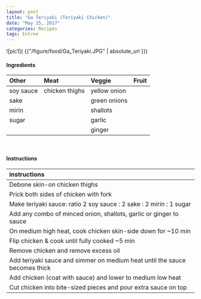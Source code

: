 ```yaml
---
layout: post
title: "Ga Teriyaki (Teriyaki Chicken)"
date: "May 15, 2017"
categories: Recipes
tags: Entree
---
```




![pic1]( {{"/figure/food/Ga_Teriyaki.JPG" | absolute_url }})




#### Ingredients

<table class = "presenttab">
 <thead>
  <tr>
   <th style="text-align:left;"> Other </th>
   <th style="text-align:left;"> Meat </th>
   <th style="text-align:left;"> Veggie </th>
   <th style="text-align:left;"> Fruit </th>
  </tr>
 </thead>
<tbody>
  <tr>
   <td style="text-align:left;"> soy sauce </td>
   <td style="text-align:left;"> chicken thighs </td>
   <td style="text-align:left;"> yellow onion </td>
   <td style="text-align:left;">  </td>
  </tr>
  <tr>
   <td style="text-align:left;"> sake </td>
   <td style="text-align:left;">  </td>
   <td style="text-align:left;"> green onions </td>
   <td style="text-align:left;">  </td>
  </tr>
  <tr>
   <td style="text-align:left;"> mirin </td>
   <td style="text-align:left;">  </td>
   <td style="text-align:left;"> shallots </td>
   <td style="text-align:left;">  </td>
  </tr>
  <tr>
   <td style="text-align:left;"> sugar </td>
   <td style="text-align:left;">  </td>
   <td style="text-align:left;"> garlic </td>
   <td style="text-align:left;">  </td>
  </tr>
  <tr>
   <td style="text-align:left;">  </td>
   <td style="text-align:left;">  </td>
   <td style="text-align:left;"> ginger </td>
   <td style="text-align:left;">  </td>
  </tr>
</tbody>
</table>

<br>

#### Instructions

<table class = "presenttabnoh">
 <thead>
  <tr>
   <th style="text-align:left;"> instructions </th>
  </tr>
 </thead>
<tbody>
  <tr>
   <td style="text-align:left;"> Debone skin-on chicken thighs </td>
  </tr>
  <tr>
   <td style="text-align:left;"> Prick both sides of chicken with fork </td>
  </tr>
  <tr>
   <td style="text-align:left;"> Make teriyaki sauce: ratio 2 soy sauce : 2 sake : 2 mirin : 1 sugar </td>
  </tr>
  <tr>
   <td style="text-align:left;"> Add any combo of minced onion, shallots, garlic or ginger to sauce </td>
  </tr>
  <tr>
   <td style="text-align:left;"> On medium high heat, cook chicken skin-side down for ~10 min </td>
  </tr>
  <tr>
   <td style="text-align:left;"> Flip chicken &amp; cook until fully cooked ~5 min </td>
  </tr>
  <tr>
   <td style="text-align:left;"> Remove chicken and remove excess oil </td>
  </tr>
  <tr>
   <td style="text-align:left;"> Add teriyaki sauce and simmer on medium heat until the sauce becomes thick </td>
  </tr>
  <tr>
   <td style="text-align:left;"> Add chicken (coat with sauce) and lower to medium low heat </td>
  </tr>
  <tr>
   <td style="text-align:left;"> Cut chicken into bite-sized pieces and pour extra sauce on top </td>
  </tr>
</tbody>
</table>

